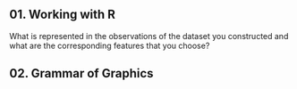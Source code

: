 ## 01. Working with R

What is represented in the observations of the dataset you
constructed and what are the corresponding features that 
you choose?

## 02. Grammar of Graphics

